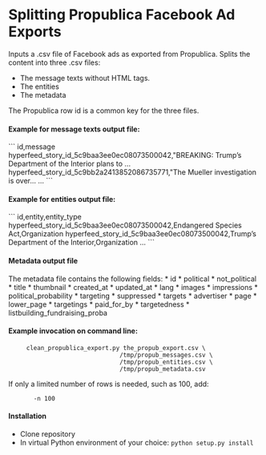 <h1>Splitting Propublica Facebook Ad Exports</h1>
Inputs a .csv file of Facebook ads as exported from Propublica. Splits the content into three .csv files:

* The message texts without HTML tags.
* The entities
* The metadata

The Propublica row id is a common key for the three files.

<h4>Example for message texts output file:</h4>
```
id,message
hyperfeed_story_id_5c9baa3ee0ec08073500042,"BREAKING: Trump’s Department of the Interior plans to ...
hyperfeed_story_id_5c9bb2a2413852086735771,"The Mueller investigation is over...  
        ...
```
<h4>Example for entities output file:</h4>
```
id,entity,entity_type
hyperfeed_story_id_5c9baa3ee0ec08073500042,Endangered Species Act,Organization
hyperfeed_story_id_5c9baa3ee0ec08073500042,Trump’s Department of the Interior,Organization
...
```
<h4>Metadata output file</h4>
The metadata file contains the following fields:
* id
* political
* not_political
* title
* thumbnail
* created_at
* updated_at
* lang
* images
* impressions
* political_probability
* targeting
* suppressed
* targets
* advertiser
* page
* lower_page
* targetings
* paid_for_by
* targetedness
* listbuilding_fundraising_proba

<h4>Example invocation on command line:</h4>

         clean_propublica_export.py the_propub_export.csv \
                                   /tmp/propub_messages.csv \
                                   /tmp/propub_entities.csv \
                                   /tmp/propub_metadata.csv

If only a limited number of rows is needed, such as 100, add:

           -n 100

<h4>Installation</h4>

* Clone repository
* In virtual Python environment of your choice:
```python setup.py install```